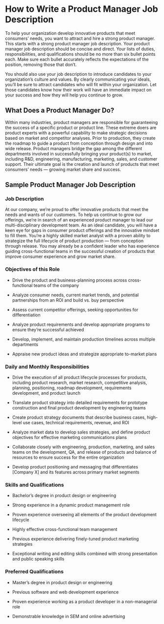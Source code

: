 # How to Write a Product Manager Job Description

To help your organization develop innovative products that meet consumers’ needs, you want to attract and hire a strong product manager. This starts with a strong product manager job description. Your product manager job description should be concise and direct. Your lists of duties, responsibilities, and qualifications should be no more than six bullet points each. Make sure each bullet accurately reflects the expectations of the position, removing those that don’t.

You should also use your job description to introduce candidates to your organization’s culture and values. By clearly communicating your ideals, you’ll be sure to attract candidates who will fit within your organization. Let those candidates know how their work will have an immediate impact on your success and how they will help you continue to grow.  
## What Does a Product Manager Do?

Within many industries, product managers are responsible for guaranteeing the success of a specific product or product line. These extreme doers are product experts with a powerful capability to make strategic decisions based on market and competitor analyses. Prior to production, they create the roadmap to guide a product from conception through design and into wide release. Product managers bridge the gap among the different departments involved in successfully bringing your product(s) to market, including R&amp;D, engineering, manufacturing, marketing, sales, and customer support. Their ultimate goal is the creation and launch of products that meet consumers’ needs — growing market share and success.  

## Sample Product Manager Job Description

### Job Description

At our company, we’re proud to offer innovative products that meet the needs and wants of our customers. To help us continue to grow our offerings, we’re in search of an experienced product manager to lead our multi-disciplinary development team. As an ideal candidate, you will have a keen eye for gaps in consumer product offerings and the innovative mindset to fill them. You’re a highly skilled market analyst with a proven ability to strategize the full lifecycle of product production — from conception through release. You may already be a confident leader who has experience guiding cross-functional teams in the successful creation of products that improve consumer experience and grow market share.

### Objectives of this Role

* Drive the product and business-planning process across cross-functional teams of the company

* Analyze consumer needs, current market trends, and potential partnerships from an ROI and build vs. buy perspective

* Assess current competitor offerings, seeking opportunities for differentiation

* Analyze product requirements and develop appropriate programs to ensure they’re successful achieved

* Develop, implement, and maintain production timelines across multiple departments

* Appraise new product ideas and strategize appropriate to-market plans

### Daily and Monthly Responsibilities

* Drive the execution of all product lifecycle processes for products, including product research, market research, competitive analysis, planning, positioning, roadmap development, requirements development, and product launch

* Translate product strategy into detailed requirements for prototype construction and final product development by engineering teams

* Create product strategy documents that describe business cases, high-level use cases, technical requirements, revenue, and ROI

* Analyze market data to develop sales strategies, and define product objectives for effective marketing communications plans

* Collaborate closely with engineering, production, marketing, and sales teams on the development, QA, and release of products and balance of resources to ensure success for the entire organization

* Develop product positioning and messaging that differentiates [Company X] and its features across primary market segments

### Skills and Qualifications

* Bachelor’s degree in product design or engineering

* Strong experience in a dynamic product management role

* Proven experience overseeing all elements of the product development lifecycle

* Highly effective cross-functional team management

* Previous experience delivering finely-tuned product marketing strategies

* Exceptional writing and editing skills combined with strong presentation and public speaking skills

### Preferred Qualifications

* Master’s degree in product design or engineering

* Previous software and web development experience

* Proven experience working as a product developer in a non-managerial role

* Demonstrable knowledge in SEM and online advertising

